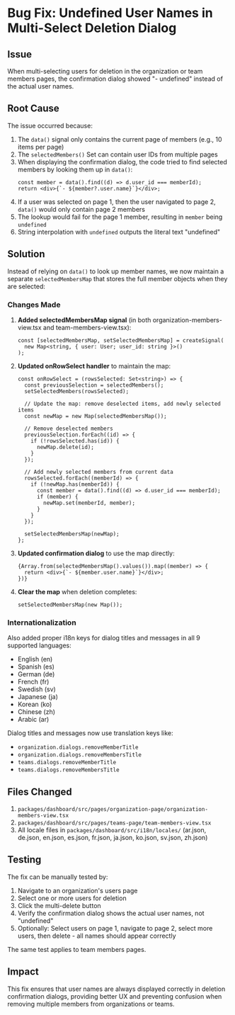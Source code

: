 # Bug Fix: Undefined User Names in Multi-Select Deletion Dialog

## Issue
When multi-selecting users for deletion in the organization or team members pages, the confirmation dialog showed "- undefined" instead of the actual user names.

## Root Cause
The issue occurred because:

1. The `data()` signal only contains the current page of members (e.g., 10 items per page)
2. The `selectedMembers()` Set can contain user IDs from multiple pages
3. When displaying the confirmation dialog, the code tried to find selected members by looking them up in `data()`:
   ```tsx
   const member = data().find((d) => d.user_id === memberId);
   return <div>{`- ${member?.user.name}`}</div>;
   ```
4. If a user was selected on page 1, then the user navigated to page 2, `data()` would only contain page 2 members
5. The lookup would fail for the page 1 member, resulting in `member` being `undefined`
6. String interpolation with `undefined` outputs the literal text "undefined"

## Solution
Instead of relying on `data()` to look up member names, we now maintain a separate `selectedMembersMap` that stores the full member objects when they are selected:

### Changes Made

1. **Added selectedMembersMap signal** (in both organization-members-view.tsx and team-members-view.tsx):
   ```tsx
   const [selectedMembersMap, setSelectedMembersMap] = createSignal(
     new Map<string, { user: User; user_id: string }>()
   );
   ```

2. **Updated onRowSelect handler** to maintain the map:
   ```tsx
   const onRowSelect = (rowsSelected: Set<string>) => {
     const previousSelection = selectedMembers();
     setSelectedMembers(rowsSelected);
     
     // Update the map: remove deselected items, add newly selected items
     const newMap = new Map(selectedMembersMap());
     
     // Remove deselected members
     previousSelection.forEach((id) => {
       if (!rowsSelected.has(id)) {
         newMap.delete(id);
       }
     });
     
     // Add newly selected members from current data
     rowsSelected.forEach((memberId) => {
       if (!newMap.has(memberId)) {
         const member = data().find((d) => d.user_id === memberId);
         if (member) {
           newMap.set(memberId, member);
         }
       }
     });
     
     setSelectedMembersMap(newMap);
   };
   ```

3. **Updated confirmation dialog** to use the map directly:
   ```tsx
   {Array.from(selectedMembersMap().values()).map((member) => {
     return <div>{`- ${member.user.name}`}</div>;
   })}
   ```

4. **Clear the map** when deletion completes:
   ```tsx
   setSelectedMembersMap(new Map());
   ```

### Internationalization
Also added proper i18n keys for dialog titles and messages in all 9 supported languages:
- English (en)
- Spanish (es)
- German (de)
- French (fr)
- Swedish (sv)
- Japanese (ja)
- Korean (ko)
- Chinese (zh)
- Arabic (ar)

Dialog titles and messages now use translation keys like:
- `organization.dialogs.removeMemberTitle`
- `organization.dialogs.removeMembersTitle`
- `teams.dialogs.removeMemberTitle`
- `teams.dialogs.removeMembersTitle`

## Files Changed
1. `packages/dashboard/src/pages/organization-page/organization-members-view.tsx`
2. `packages/dashboard/src/pages/teams-page/team-members-view.tsx`
3. All locale files in `packages/dashboard/src/i18n/locales/` (ar.json, de.json, en.json, es.json, fr.json, ja.json, ko.json, sv.json, zh.json)

## Testing
The fix can be manually tested by:
1. Navigate to an organization's users page
2. Select one or more users for deletion
3. Click the multi-delete button
4. Verify the confirmation dialog shows the actual user names, not "undefined"
5. Optionally: Select users on page 1, navigate to page 2, select more users, then delete - all names should appear correctly

The same test applies to team members pages.

## Impact
This fix ensures that user names are always displayed correctly in deletion confirmation dialogs, providing better UX and preventing confusion when removing multiple members from organizations or teams.
